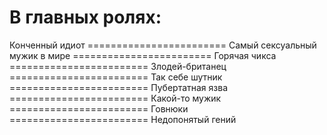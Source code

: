В главных ролях:
========================
  Конченный идиот
	========================
  Самый сексуальный мужик в мире
	========================
  Горячая чикса
	========================
  Злодей-британец
	========================
  Так себе шутник
	========================
  Пубертатная язва
	========================
  Какой-то мужик
	========================
  Говнюки
	========================
  Недопонятый гений
